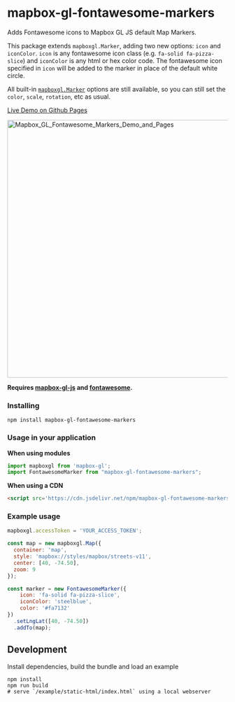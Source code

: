 # mapbox-gl-fontawesome-markers

Adds Fontawesome icons to Mapbox GL JS default Map Markers. 

This package extends `mapboxgl.Marker`, adding two new options: `icon` and `iconColor`.  `icon` is any fontawesome icon class (e.g. `fa-solid fa-pizza-slice`) and `iconColor` is any html or hex color code.  The fontawesome icon specified in `icon` will be added to the marker in place of the default white circle.

All built-in [`mapboxgl.Marker`](https://docs.mapbox.com/mapbox-gl-js/api/markers/#marker) options are still available, so you can still set the `color`, `scale`, `rotation`, etc as usual.

[Live Demo on Github Pages](https://chriswhong.github.io/mapbox-gl-fontawesome-markers/)

<img width="589" alt="Mapbox_GL_Fontawesome_Markers_Demo_and_Pages" src="https://user-images.githubusercontent.com/1833820/211178457-3249e242-6eda-49b0-bad1-17ce038c654d.png">


**Requires [mapbox-gl-js](https://github.com/mapbox/mapbox-gl-js) and [fontawesome](https://fontawesome.com/).**

### Installing

```
npm install mapbox-gl-fontawesome-markers
```

### Usage in your application

**When using modules**

```js
import mapboxgl from 'mapbox-gl';
import FontawesomeMarker from "mapbox-gl-fontawesome-markers";
```

**When using a CDN**

```html
<script src='https://cdn.jsdelivr.net/npm/mapbox-gl-fontawesome-markers@0.0.1/dist/index.js'></script>
```

### Example usage

```js
mapboxgl.accessToken = 'YOUR_ACCESS_TOKEN';

const map = new mapboxgl.Map({
  container: 'map',
  style: 'mapbox://styles/mapbox/streets-v11',
  center: [40, -74.50],
  zoom: 9
});

const marker = new FontawesomeMarker({
    icon: 'fa-solid fa-pizza-slice',
    iconColor: 'steelblue',
    color: '#fa7132'
})
  .setLngLat([40, -74.50])
  .addTo(map);
```

## Development

Install dependencies, build the bundle and load an example

```
npm install
npm run build
# serve `/example/static-html/index.html` using a local webserver
```

